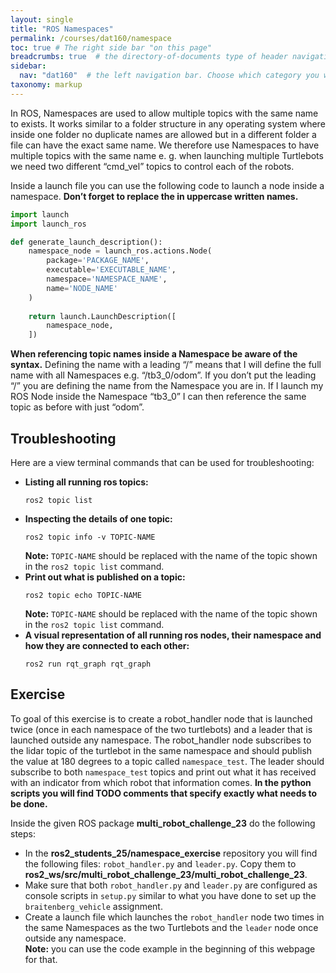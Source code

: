```yaml
---
layout: single
title: "ROS Namespaces"
permalink: /courses/dat160/namespace
toc: true # The right side bar "on this page"
breadcrumbs: true  # the directory-of-documents type of header navigation
sidebar:
  nav: "dat160"  # the left navigation bar. Choose which category you want.
taxonomy: markup
---
```


In ROS, Namespaces are used to allow multiple topics with the same name to exists. It works similar to a folder structure in any operating system where inside one folder no duplicate names are allowed but in a different folder a file can have the exact same name. We therefore use Namespaces to have multiple topics with the same name e. g. when launching multiple Turtlebots we need two different “cmd_vel” topics to control each of the robots.

Inside a launch file you can use the following code to launch a node inside a namespace. **Don’t forget to replace the in uppercase written names.**
```python
import launch
import launch_ros

def generate_launch_description():
    namespace_node = launch_ros.actions.Node(
        package='PACKAGE_NAME',
        executable='EXECUTABLE_NAME',
        namespace='NAMESPACE_NAME',
        name='NODE_NAME'
    )
    
    return launch.LaunchDescription([
        namespace_node,
    ])
```

**When referencing topic names inside a Namespace be aware of the syntax.** Defining the name with a leading “/” means that I will define the full name with all Namespaces e.g. “/tb3_0/odom”. If you don’t put the leading “/” you are defining the name from the Namespace you are in. If I launch my ROS Node inside the Namespace “tb3_0” I can then reference the same topic as before with just “odom”.

## Troubleshooting
Here are a view terminal commands that can be used for troubleshooting:

- **Listing all running ros topics:**
  ```
  ros2 topic list
  ```
- **Inspecting the details of one topic:**
  ```
  ros2 topic info -v TOPIC-NAME
  ```
  **Note:** `TOPIC-NAME` should be replaced with the name of the topic shown in the `ros2 topic list` command.
- **Print out what is published on a topic:**
  ```
  ros2 topic echo TOPIC-NAME
  ```
  **Note:** `TOPIC-NAME` should be replaced with the name of the topic shown in the `ros2 topic list` command.
- **A visual representation of all running ros nodes, their namespace and how they are connected to each other:**
  ```
  ros2 run rqt_graph rqt_graph
  ```


## Exercise
To goal of this exercise is to create a robot_handler node that is launched twice (once in each namespace of the two turtlebots) and a leader that is launched outside any namespace. The robot_handler node subscribes to the lidar topic of the turtlebot in the same namespace and should publish the value at 180 degrees to a topic called `namespace_test`. The leader should subscribe to both `namespace_test` topics and print out what it has received with an indicator from which robot that information comes. **In the python scripts you will find TODO comments that specify exactly what needs to be done.**

Inside the given ROS package **multi_robot_challenge_23** do the following steps:
* In the **ros2_students_25/namespace_exercise** repository you will find the following files: `robot_handler.py` and `leader.py`. Copy them to **ros2_ws/src/multi_robot_challenge_23/multi_robot_challenge_23**.
* Make sure that both `robot_handler.py` and `leader.py` are configured as console scripts in `setup.py` similar to what you have done to set up the `braitenberg_vehicle` assignment.
* Create a launch file which launches the `robot_handler` node two times in the same Namespaces as the two Turtlebots and the `leader` node once outside any namespace. <br/>
  **Note:** you can use the code example in the beginning of this webpage for that.
